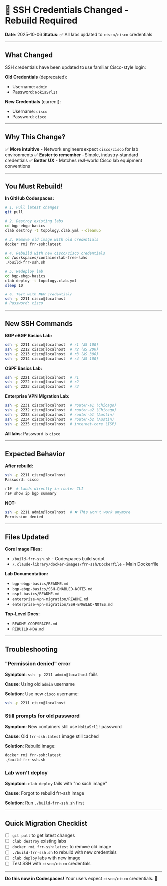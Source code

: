 # 🔐 SSH Credentials Changed - Rebuild Required

**Date**: 2025-10-06
**Status**: ✅ All labs updated to `cisco/cisco` credentials

---

## What Changed

SSH credentials have been updated to use familiar Cisco-style login:

**Old Credentials** (deprecated):
- Username: `admin`
- Password: `NokiaSrl1!`

**New Credentials** (current):
- Username: `cisco`
- Password: `cisco`

---

## Why This Change?

✅ **More intuitive** - Network engineers expect `cisco/cisco` for lab environments
✅ **Easier to remember** - Simple, industry-standard credentials
✅ **Better UX** - Matches real-world Cisco lab equipment conventions

---

## You Must Rebuild!

**In GitHub Codespaces:**

```bash
# 1. Pull latest changes
git pull

# 2. Destroy existing labs
cd bgp-ebgp-basics
clab destroy -t topology.clab.yml --cleanup

# 3. Remove old image with old credentials
docker rmi frr-ssh:latest

# 4. Rebuild with new cisco/cisco credentials
cd /workspaces/containerlab-free-labs
./build-frr-ssh.sh

# 5. Redeploy lab
cd bgp-ebgp-basics
clab deploy -t topology.clab.yml
sleep 10

# 6. Test with NEW credentials
ssh -p 2211 cisco@localhost
# Password: cisco
```

---

## New SSH Commands

**BGP eBGP Basics Lab:**
```bash
ssh -p 2211 cisco@localhost  # r1 (AS 100)
ssh -p 2212 cisco@localhost  # r2 (AS 200)
ssh -p 2213 cisco@localhost  # r3 (AS 300)
ssh -p 2214 cisco@localhost  # r4 (AS 100)
```

**OSPF Basics Lab:**
```bash
ssh -p 2221 cisco@localhost  # r1
ssh -p 2222 cisco@localhost  # r2
ssh -p 2223 cisco@localhost  # r3
```

**Enterprise VPN Migration Lab:**
```bash
ssh -p 2231 cisco@localhost  # router-a1 (Chicago)
ssh -p 2232 cisco@localhost  # router-a2 (Chicago)
ssh -p 2233 cisco@localhost  # router-b1 (Austin)
ssh -p 2234 cisco@localhost  # router-b2 (Austin)
ssh -p 2235 cisco@localhost  # internet-core (ISP)
```

**All labs**: Password is `cisco`

---

## Expected Behavior

**After rebuild:**
```bash
ssh -p 2211 cisco@localhost
Password: cisco

r1#  # Lands directly in router CLI
r1# show ip bgp summary
```

**NOT:**
```bash
ssh -p 2211 admin@localhost  # ❌ This won't work anymore
Permission denied
```

---

## Files Updated

**Core Image Files:**
- `/build-frr-ssh.sh` - Codespaces build script
- `/.claude-library/docker-images/frr-ssh/Dockerfile` - Main Dockerfile

**Lab Documentation:**
- `bgp-ebgp-basics/README.md`
- `bgp-ebgp-basics/SSH-ENABLED-NOTES.md`
- `ospf-basics/README.md`
- `enterprise-vpn-migration/README.md`
- `enterprise-vpn-migration/SSH-ENABLED-NOTES.md`

**Top-Level Docs:**
- `README-CODESPACES.md`
- `REBUILD-NOW.md`

---

## Troubleshooting

### "Permission denied" error
**Symptom**: `ssh -p 2211 admin@localhost` fails

**Cause**: Using old `admin` username

**Solution**: Use new `cisco` username:
```bash
ssh -p 2211 cisco@localhost
```

### Still prompts for old password
**Symptom**: New containers still use `NokiaSrl1!` password

**Cause**: Old `frr-ssh:latest` image still cached

**Solution**: Rebuild image:
```bash
docker rmi frr-ssh:latest
./build-frr-ssh.sh
```

### Lab won't deploy
**Symptom**: `clab deploy` fails with "no such image"

**Cause**: Forgot to rebuild frr-ssh image

**Solution**: Run `./build-frr-ssh.sh` first

---

## Quick Migration Checklist

- [ ] `git pull` to get latest changes
- [ ] `clab destroy` existing labs
- [ ] `docker rmi frr-ssh:latest` to remove old image
- [ ] `./build-frr-ssh.sh` to rebuild with new credentials
- [ ] `clab deploy` labs with new image
- [ ] Test SSH with `cisco/cisco` credentials

---

**Do this now in Codespaces!** Your users expect `cisco/cisco` credentials. 🚀
